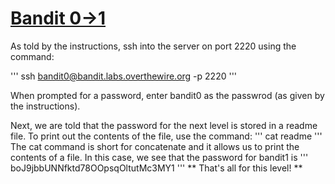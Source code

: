# [Bandit 0->1](http://overthewire.org/wargames/bandit/bandit1.html)

As told by the instructions, ssh into the server on port 2220 using the command:

'''
ssh bandit0@bandit.labs.overthewire.org -p 2220
'''

When prompted for a password, enter bandit0 as the passwrod (as given by the instructions).

Next, we are told that the password for the next level is stored in a readme file. To print out the contents of the file, use the command:
'''
cat readme
'''
The cat command is short for concatenate and it allows us to print the contents of a file. In this case, we see that the password for bandit1 is
'''
boJ9jbbUNNfktd78OOpsqOltutMc3MY1
'''
** That's all for this level! **
